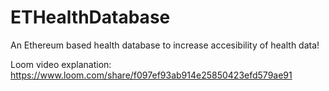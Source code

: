 # ETHealthDatabase
An Ethereum based health database to increase accesibility of health data!

Loom video explanation:
https://www.loom.com/share/f097ef93ab914e25850423efd579ae91
